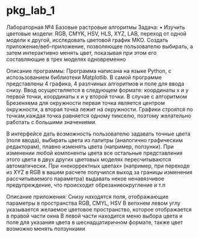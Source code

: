 # pkg_lab_1
Лабораторная №4
Базовые растровые алгоритмы
Задача:
• Изучить цветовые модели: RGB, CMYK, HSV, HLS, XYZ, LAB, переход от одной
модели к другой, исследовать цветовой график МКО.
Создать приложение/веб-приложение, позволяющее пользователю выбирать, а
затем интерактивно менять цвет, показывая при этом его составляющие в трех
моделях одновременно


Описание программы:
Программа написана на языке Python, с испозьзованием библиотеки Matplotlib.
В самой программе представлены 4 графика, 4 разлчиных алгоритмов и поле для ввода снизу.
Ввод осуществляется в следующем формате:
координаты x и y первой точки, координаты x и y второй точки.
В случае с алгоритмом Брезенхема для окружности первая точка является центром окружности,
а вторая точка лежит на окружности.
Графики строятся по точкам,каждая точка равняется одному пикселю,
поэтому желательно работать с большими значениями.

В интерфейсе дать возможность пользователю задавать точные цвета (поля
ввода), выбирать цвета из палитры (аналогично графическим редакторам), плавно
изменять цвета (например, ползунки).
При изменении любой компоненты цвета все остальные представления этого
цвета в двух других цветовых моделях пересчитываются автоматически.
При «некорректных цветах» (например, при переходе из XYZ в RGB в вашем
расчете получился выход за границы изменения рассчитываемого параметра)
выдавать некое ненавязчивое предупреждение, что происходит обрезаниеокругление и т.п

Описание приложения: 
Снизу находятся поля, отображающие параметры в пространства RGB, CMYL, HSV
В вепхнем левом углу указывается желаемое цветовое пространство, которое отображается в правой части окна
В левой части находится меню выбора цвета и поле для указания цвета в шеснадцатиричном формате, также цвет возможно менять ползунками
